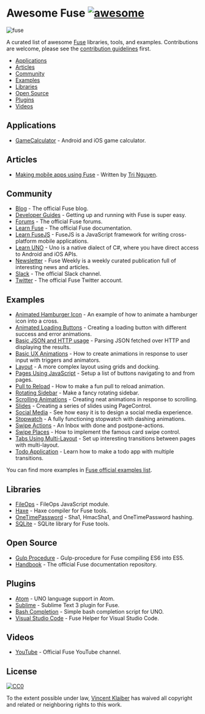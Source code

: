 # Awesome Fuse [![awesome](https://cdn.rawgit.com/sindresorhus/awesome/master/media/badge.svg)](https://github.com/sindresorhus/awesome)

![fuse](https://cloud.githubusercontent.com/assets/499192/11148667/4e33f616-8a1e-11e5-91bc-42f780b63ec9.png)

A curated list of awesome [Fuse](https://www.fusetools.com/) libraries, tools, and examples. Contributions are welcome, please see the [contribution guidelines](CONTRIBUTING.md) first.

- [Applications](#applications)
- [Articles](#articles)
- [Community](#community)
- [Examples](#examples)
- [Libraries](#libraries)
- [Open Source](#open-source)
- [Plugins](#plugins)
- [Videos](#videos)

## Applications

- [GameCalculator](https://itunes.apple.com/us/app/gamecalculator/id952709405) - Android and iOS game calculator.

## Articles

- [Making mobile apps using Fuse](http://tmn.io/read/2015-11-22-making-mobile-apps-using-Fuse) - Written by [Tri Nguyen](https://github.com/tmn/).

## Community

- [Blog](https://www.fusetools.com/blog) - The official Fuse blog.
- [Developer Guides](https://www.fusetools.com/learn/guides) - Getting up and running with Fuse is super easy.
- [Forums](https://www.fusetools.com/community/forums) - The official Fuse forums.
- [Learn Fuse](https://www.fusetools.com/learn/fuse) - The official Fuse documentation.
- [Learn FuseJS](https://www.fusetools.com/learn/fusejs) - FuseJS is a JavaScript framework for writing cross-platform mobile applications.
- [Learn UNO](https://www.fusetools.com/learn/uno) - Uno is a native dialect of C#, where you have direct access to Android and iOS APIs.
- [Newsletter](http://weekly.fusetools.com/) - Fuse Weekly is a weekly curated publication full of interesting news and articles.
- [Slack](http://slackcommunity.fusetools.com/) - The official Slack channel.
- [Twitter](https://twitter.com/fusetools) - The official Fuse Twitter account.

## Examples

- [Animated Hamburger Icon](https://www.fusetools.com/developers/examples/animatedmenuicon) - An example of how to animate a hamburger icon into a cross.
- [Animated Loading Buttons](https://www.fusetools.com/developers/examples/loadbutton) - Creating a loading button with different success and error animations.
- [Basic JSON and HTTP usage](https://www.fusetools.com/developers/examples/httpjson) - Parsing JSON fetched over HTTP and displaying the results.
- [Basic UX Animations](https://www.fusetools.com/developers/examples/basicuxanimations) - How to create animations in response to user input with triggers and animators.
- [Layout](https://www.fusetools.com/developers/examples/layoutexample) - A more complex layout using grids and docking.
- [Pages Using JavaScript](https://www.fusetools.com/developers/examples/pageslist) - Setup a list of buttons navigating to and from pages.
- [Pull to Reload](https://www.fusetools.com/developers/examples/pulltoreload) - How to make a fun pull to reload animation.
- [Rotating Sidebar](https://www.fusetools.com/developers/examples/rotatingsidebar) - Make a fancy rotating sidebar.
- [Scrolling Animations](https://www.fusetools.com/developers/examples/scrollinganimation) - Creating neat animations in response to scrolling.
- [Slides](https://www.fusetools.com/developers/examples/pagecontrol) - Creating a series of slides using PageControl.
- [Social Media](https://www.fusetools.com/developers/examples/socmedscreen) - See how easy it is to design a social media experience.
- [Stopwatch](https://www.fusetools.com/developers/examples/stopwatch) - A fully functioning stopwatch with dashing animations.
- [Swipe Actions](https://www.fusetools.com/developers/examples/inbox) - An Inbox with done and postpone-actions.
- [Swipe Places](https://www.fusetools.com/developers/examples/swipeplaces) - How to implement the famous card swipe control.
- [Tabs Using Multi-Layout](https://www.fusetools.com/developers/examples/tabsmultilayout) - Set up interesting transitions between pages with multi-layout.
- [Todo Application](https://www.fusetools.com/developers/examples/todoapp) - Learn how to make a todo app with multiple transitions.

You can find more examples in [Fuse official examples list](https://www.fusetools.com/examples).

## Libraries

- [FileOps](https://www.fusetools.com/community/forums/show_and_tell/fileops_javascript_module) - FileOps JavaScript module.
- [Haxe](https://github.com/elsassph/fusetools-haxe) - Haxe compiler for Fuse tools.
- [OneTimePassword](https://github.com/torial/fuse-community) - Sha1, HmacSha1, and OneTimePassword hashing.
- [SQLite](https://github.com/bolav/fuse-sqlite) - SQLite library for Fuse tools.

## Open Source

- [Gulp Procedure](https://github.com/joms/gulp-fuse) - Gulp-procedure for Fuse compiling ES6 into ES5.
- [Handbook](https://github.com/fusetools/handbook-docs) - The official Fuse documentation repository.

## Plugins

- [Atom](https://github.com/ibare/language-fuse) - UNO language support in Atom.
- [Sublime](https://github.com/fusetools/Fuse.SublimePlugin) - Sublime Text 3 plugin for Fuse.
- [Bash Completion](https://github.com/fusetools/UnoBashCompletion) - Simple bash completion script for UNO.
- [Visual Studio Code](https://github.com/Hazealign/vscode-fuse) - Fuse Helper for Visual Studio Code.

## Videos

- [YouTube](https://www.youtube.com/channel/UCPizp_2dBkLlXRFnbieG3Qw/feed) - Official Fuse YouTube channel.

## License

[![CC0](http://i.creativecommons.org/p/zero/1.0/88x31.png)](http://creativecommons.org/publicdomain/zero/1.0/)

To the extent possible under law, [Vincent Klaiber](https://vinkla.com) has waived all copyright and related or neighboring rights to this work.
